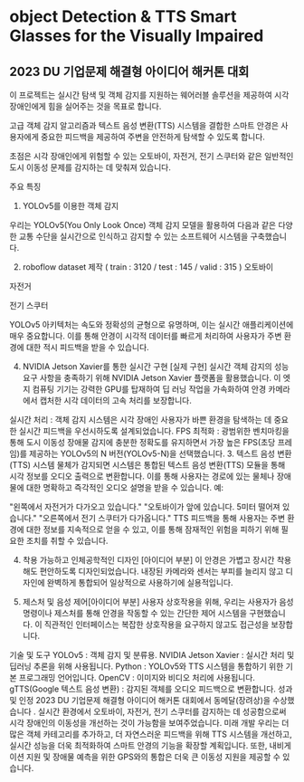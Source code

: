 # object Detection & TTS Smart Glasses for the Visually Impaired

2023 DU 기업문제 해결형 아이디어 해커톤 대회 
---

이 프로젝트는 실시간 탐색 및 객체 감지를 지원하는 웨어러블 솔루션을 제공하여 시각 장애인에게 힘을 실어주는 것을 목표로 합니다. 

고급 객체 감지 알고리즘과 텍스트 음성 변환(TTS) 시스템을 결합한 스마트 안경은 사용자에게 중요한 피드백을 제공하여 주변을 안전하게 탐색할 수 있도록 합니다.

초점은 시각 장애인에게 위험할 수 있는 오토바이, 자전거, 전기 스쿠터와 같은 일반적인 도시 이동성 문제를 감지하는 데 맞춰져 있습니다.


주요 특징

1. YOLOv5를 이용한 객체 감지
   
우리는 YOLOv5(You Only Look Once) 객체 감지 모델을 활용하여 다음과 같은 다양한 교통 수단을 실시간으로 인식하고 감지할 수 있는 소프트웨어 시스템을 구축했습니다.


2. roboflow dataset 제작 ( train : 3120 / test : 145 / valid : 315 ) 
오토바이

자전거

전기 스쿠터

YOLOv5 아키텍처는 속도와 정확성의 균형으로 유명하며, 이는 실시간 애플리케이션에 매우 중요합니다. 이를 통해 안경이 시각적 데이터를 빠르게 처리하여 사용자가 주변 환경에 대한 적시 피드백을 받을 수 있습니다.

4. NVIDIA Jetson Xavier를 통한 실시간 구현 [실제 구현]
실시간 객체 감지의 성능 요구 사항을 충족하기 위해 NVIDIA Jetson Xavier 플랫폼을 활용했습니다. 이 엣지 컴퓨팅 기기는 강력한 GPU를 탑재하여 딥 러닝 작업을 가속화하여 안경 카메라에서 캡처한 시각 데이터의 고속 처리를 보장합니다.

실시간 처리 : 객체 감지 시스템은 시각 장애인 사용자가 바쁜 환경을 탐색하는 데 중요한 실시간 피드백을 우선시하도록 설계되었습니다.
FPS 최적화 : 광범위한 벤치마킹을 통해 도시 이동성 장애물 감지에 충분한 정확도를 유지하면서 가장 높은 FPS(초당 프레임)를 제공하는 YOLOv5의 N 버전(YOLOv5-N)을 선택했습니다.
3. 텍스트 음성 변환(TTS) 시스템
물체가 감지되면 시스템은 통합된 텍스트 음성 변환(TTS) 모듈을 통해 시각 정보를 오디오 출력으로 변환합니다. 이를 통해 사용자는 경로에 있는 물체나 장애물에 대한 명확하고 즉각적인 오디오 설명을 받을 수 있습니다. 예:

"왼쪽에서 자전거가 다가오고 있습니다."
"오토바이가 앞에 있습니다. 5미터 떨어져 있습니다."
"오른쪽에서 전기 스쿠터가 다가옵니다."
TTS 피드백을 통해 사용자는 주변 환경에 대한 정보를 지속적으로 얻을 수 있고, 이를 통해 잠재적인 위험을 피하기 위해 필요한 조치를 취할 수 있습니다.

4. 착용 가능하고 인체공학적인 디자인 [아이디어 부분]
이 안경은 가볍고 장시간 착용해도 편안하도록 디자인되었습니다. 내장된 카메라와 센서는 부피를 늘리지 않고 디자인에 완벽하게 통합되어 일상적으로 사용하기에 실용적입니다.

5. 제스처 및 음성 제어[아이디어 부분]
사용자 상호작용을 위해, 우리는 사용자가 음성 명령이나 제스처를 통해 안경을 작동할 수 있는 간단한 제어 시스템을 구현했습니다. 이 직관적인 인터페이스는 복잡한 상호작용을 요구하지 않고도 접근성을 보장합니다.

기술 및 도구
YOLOv5 : 객체 감지 및 분류용. 
NVIDIA Jetson Xavier : 실시간 처리 및 딥러닝 추론을 위해 사용됩니다.
Python : YOLOv5와 TTS 시스템을 통합하기 위한 기본 프로그래밍 언어입니다.
OpenCV : 이미지와 비디오 처리에 사용됩니다.
gTTS(Google 텍스트 음성 변환) : 감지된 객체를 오디오 피드백으로 변환합니다.
성과 및 인정
2023 DU 기업문제 해결형 아이디어 해커톤 대회에서 동메달(장려상)을 수상했습니다 .
실시간 환경에서 오토바이, 자전거, 전기 스쿠터를 감지하는 데 성공함으로써 시각 장애인의 이동성을 개선하는 것이 가능함을 보여주었습니다.
미래 개발
우리는 더 많은 객체 카테고리를 추가하고, 더 자연스러운 피드백을 위해 TTS 시스템을 개선하고, 실시간 성능을 더욱 최적화하여 스마트 안경의 기능을 확장할 계획입니다. 또한, 내비게이션 지원 및 장애물 예측을 위한 GPS와의 통합은 더욱 큰 이동성 지원을 제공할 수 있습니다.

